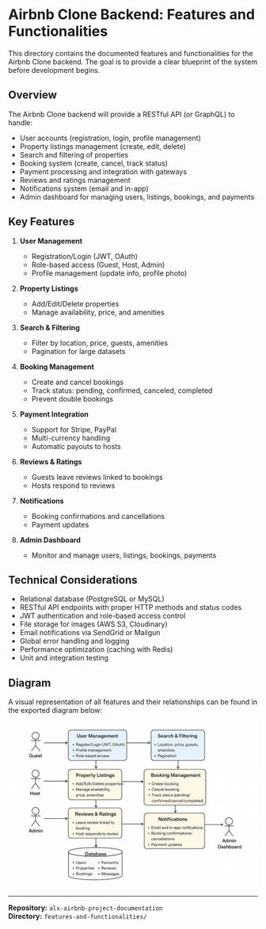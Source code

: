 # Airbnb Clone Backend: Features and Functionalities

This directory contains the documented features and functionalities for the Airbnb Clone backend. The goal is to provide a clear blueprint of the system before development begins.

## Overview

The Airbnb Clone backend will provide a RESTful API (or GraphQL) to handle:

- User accounts (registration, login, profile management)
- Property listings management (create, edit, delete)
- Search and filtering of properties
- Booking system (create, cancel, track status)
- Payment processing and integration with gateways
- Reviews and ratings management
- Notifications system (email and in-app)
- Admin dashboard for managing users, listings, bookings, and payments

## Key Features

1. **User Management**
   - Registration/Login (JWT, OAuth)
   - Role-based access (Guest, Host, Admin)
   - Profile management (update info, profile photo)

2. **Property Listings**
   - Add/Edit/Delete properties
   - Manage availability, price, and amenities

3. **Search & Filtering**
   - Filter by location, price, guests, amenities
   - Pagination for large datasets

4. **Booking Management**
   - Create and cancel bookings
   - Track status: pending, confirmed, canceled, completed
   - Prevent double bookings

5. **Payment Integration**
   - Support for Stripe, PayPal
   - Multi-currency handling
   - Automatic payouts to hosts

6. **Reviews & Ratings**
   - Guests leave reviews linked to bookings
   - Hosts respond to reviews

7. **Notifications**
   - Booking confirmations and cancellations
   - Payment updates

8. **Admin Dashboard**
   - Monitor and manage users, listings, bookings, payments

## Technical Considerations

- Relational database (PostgreSQL or MySQL)
- RESTful API endpoints with proper HTTP methods and status codes
- JWT authentication and role-based access control
- File storage for images (AWS S3, Cloudinary)
- Email notifications via SendGrid or Mailgun
- Global error handling and logging
- Performance optimization (caching with Redis)
- Unit and integration testing

## Diagram

A visual representation of all features and their relationships can be found in the exported diagram below:

![Airbnb Backend Features](airbnb_backend_features.png)

---

**Repository:** `alx-airbnb-project-documentation`  
**Directory:** `features-and-functionalities/`
